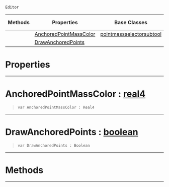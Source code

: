  `Editor`

|Methods|Properties|Base Classes|Derived Classes|
|---|---|---|---|
| |[ AnchoredPointMassColor](https://github.com/ZilchEngine/ZilchDocs/blob/master/code_reference/class_reference/anchoringsubtool.markdown#anchoredpointmasscolor-z)|[pointmassselectorsubtool](https://github.com/ZilchEngine/ZilchDocs/blob/master/code_reference/class_reference/pointmassselectorsubtool.markdown)| |
| |[ DrawAnchoredPoints](https://github.com/ZilchEngine/ZilchDocs/blob/master/code_reference/class_reference/anchoringsubtool.markdown#drawanchoredpoints-zero)| | |


 #  Properties


---  
 #  AnchoredPointMassColor : [real4](https://github.com/ZilchEngine/ZilchDocs/blob/master/code_reference/nada_base_types/real4.markdown)

> 
> ``` lang=cpp, name=Nada
> var AnchoredPointMassColor : Real4


---  
 #  DrawAnchoredPoints : [boolean](https://github.com/ZilchEngine/ZilchDocs/blob/master/code_reference/nada_base_types/boolean.markdown)

> 
> ``` lang=cpp, name=Nada
> var DrawAnchoredPoints : Boolean


---  
 #  Methods


---  
 

 
